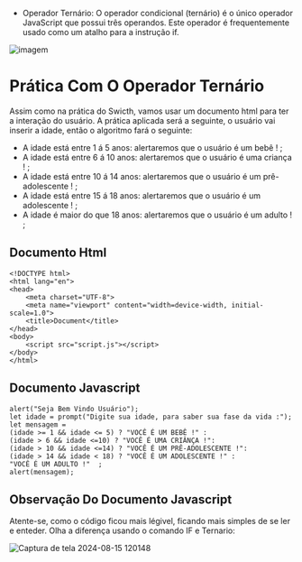 - Operador Ternário:
O operador condicional (ternário) é o único operador JavaScript que possui três operandos. Este operador é frequentemente usado como um atalho para a instrução if.

![imagem](https://github.com/user-attachments/assets/019ef20a-cf20-40ca-aa79-1ab4cda51fa3)

# Prática Com O Operador Ternário 
Assim como na prática do Swicth, vamos usar um documento html para ter a interação do usuário. A prática aplicada será a seguinte, o usuário vai inserir a idade, então o algoritmo fará o seguinte:
- A idade está entre 1 á 5 anos: alertaremos que o usuário é um bebê ! ;
- A idade está entre 6 á 10 anos: alertaremos que o usuário é uma criança ! ;
- A idade está entre 10 á 14 anos: alertaremos que o usuário é um prê-adolescente ! ;
- A idade está entre 15 á 18 anos: alertaremos que o usuário é um adolescente ! ;
- A idade é maior do que 18 anos: alertaremos que o usuário é um adulto ! ; 

## Documento Html 
```
<!DOCTYPE html>
<html lang="en">
<head>
    <meta charset="UTF-8">
    <meta name="viewport" content="width=device-width, initial-scale=1.0">
    <title>Document</title>
</head>
<body>
    <script src="script.js"></script>
</body>
</html>
```

## Documento Javascript 
``` 
alert("Seja Bem Vindo Usuário");
let idade = prompt("Digite sua idade, para saber sua fase da vida :");
let mensagem =
(idade >= 1 && idade <= 5) ? "VOCÊ É UM BEBÊ !" :
(idade > 6 && idade <=10) ? "VOCÊ É UMA CRIÂNÇA !":
(idade > 10 && idade <=14) ? "VOCÊ É UM PRÊ-ADOLESCENTE !":
(idade > 14 && idade < 18) ? "VOCÊ É UM ADOLESCENTE !" :
"VOCÊ É UM ADULTO !"  ;
alert(mensagem);
```

## Observação Do Documento Javascript 
Atente-se, como o código ficou mais légivel, ficando mais simples de se ler e enteder. Olha a diferença usando o comando IF e Ternario:

![Captura de tela 2024-08-15 120148](https://github.com/user-attachments/assets/a7e438ab-c6f3-4564-90cd-13a7916ad887)
